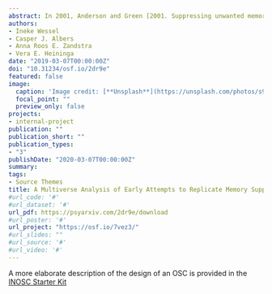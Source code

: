 ```yaml
---
abstract: In 2001, Anderson and Green [2001. Suppressing unwanted memories by executive control. Nature, 410(6826), 366–369] showed memory suppression using a novel Think/No-think (TNT) task. When participants attempted to prevent studied words from entering awareness, they reported fewer of those words than baseline words in subsequent cued recall (i.e., suppression effect). The TNT literature contains predominantly positive findings and few null-results. Therefore we report unpublished replications conducted in the 2000s (N=49; N=36). As the features of the data obtained with the TNT task call for a variety of plausible solutions, we report parallel “universes” of data-analyses (i.e., multiverse analysis) testing the suppression effect. Two published studies were reanalysed in a similar fashion. For recall probed with studied cues (Same Probes, SP), some tests (sample 3) or all (samples 2 and 4) showed statistically significant suppression effects, whereas in sample 1, only one test showed significance. Recall probed with novel cues (Independent Probes, IP) predominantly rendered non-significant results. The absence of statistically significant IP suppression effects raises problems for inhibition theory and its implication that repression is a viable mechanism of forgetting.
authors:
- Ineke Wessel
- Casper J. Albers
- Anna Roos E. Zandstra
- Vera E. Heininga
date: "2019-03-07T00:00:00Z"
doi: "10.31234/osf.io/2dr9e"
featured: false
image:
  caption: 'Image credit: [**Unsplash**](https://unsplash.com/photos/s9CC2SKySJM)'
  focal_point: ""
  preview_only: false
projects:
- internal-project
publication: ""
publication_short: ""
publication_types:
- "3"
publishDate: "2020-03-07T00:00:00Z"
summary: 
tags:
- Source Themes
title: A Multiverse Analysis of Early Attempts to Replicate Memory Suppression with the Think/No-think Task
#url_code: '#'
#url_dataset: '#'
url_pdf: https://psyarxiv.com/2dr9e/download
#url_poster: '#'
url_project: "https://osf.io/7vez3/"
#url_slides: ""
#url_source: '#'
#url_video: '#'
---
```


A more elaborate description of the design of an OSC is provided in the [INOSC Starter Kit](https://inosc-starter-kit.netlify.app/)

